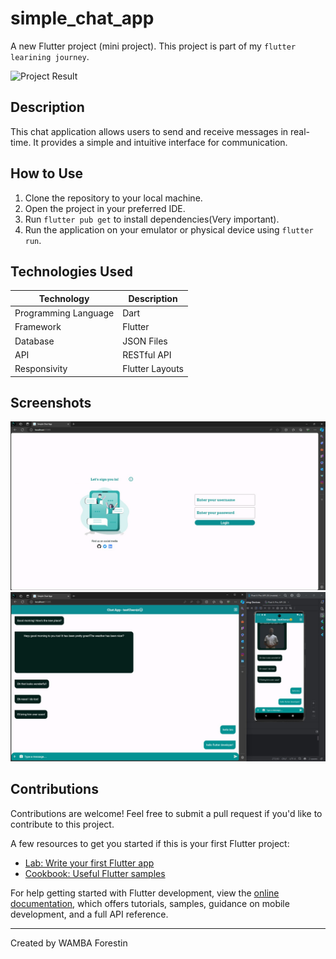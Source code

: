 # simple_chat_app

A new Flutter project (mini project). This project is part of my `flutter learining journey`.

![Project Result](assets/images/mobile%20view)

## Description

This chat application allows users to send and receive messages in real-time. It provides a simple and intuitive interface for communication.

## How to Use

1. Clone the repository to your local machine.
2. Open the project in your preferred IDE.
3. Run `flutter pub get` to install dependencies(Very important).
4. Run the application on your emulator or physical device using `flutter run`.

## Technologies Used

| Technology         | Description          |
| ------------------ | -------------------- |
| Programming Language | Dart               |
| Framework           | Flutter             |
| Database            | JSON Files          |
| API                 | RESTful API         |
| Responsivity        | Flutter Layouts     |

## Screenshots

![Screenshot 1](assets/images/web%20view.jpg)
![Screenshot 2](assets/images/web+mobile%20view.jpg)

## Contributions

Contributions are welcome! Feel free to submit a pull request if you'd like to contribute to this project.

A few resources to get you started if this is your first Flutter project:

- [Lab: Write your first Flutter app](https://docs.flutter.dev/get-started/codelab)
- [Cookbook: Useful Flutter samples](https://docs.flutter.dev/cookbook)

For help getting started with Flutter development, view the
[online documentation](https://docs.flutter.dev/), which offers tutorials,
samples, guidance on mobile development, and a full API reference.

---
Created by WAMBA Forestin 
